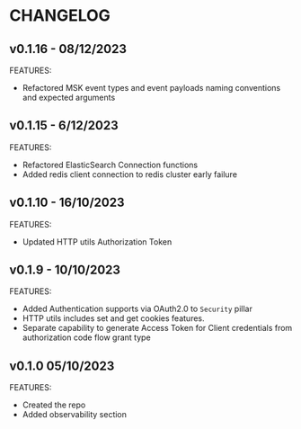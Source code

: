 # CHANGELOG

## v0.1.16 -  08/12/2023

FEATURES:

* Refactored MSK event types and event payloads naming conventions and expected arguments

## v0.1.15 -  6/12/2023

FEATURES:

* Refactored ElasticSearch Connection functions
* Added redis client connection to redis cluster early failure

## v0.1.10 -  16/10/2023

FEATURES:

* Updated HTTP utils Authorization Token

## v0.1.9 -  10/10/2023

FEATURES:

* Added Authentication supports via OAuth2.0 to `Security` pillar
* HTTP utils includes set and get cookies features.
* Separate capability to generate Access Token for Client credentials from authorization code flow grant type


## v0.1.0 05/10/2023

FEATURES:

* Created the repo
* Added observability section
